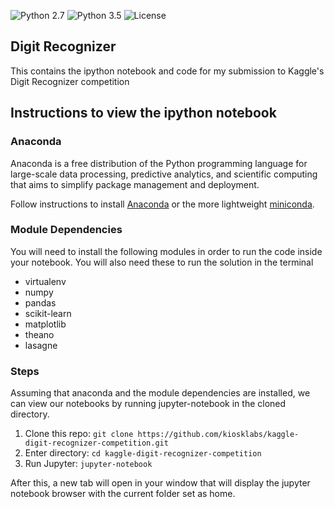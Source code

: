 ![Python 2.7](https://img.shields.io/badge/python-2.7-blue.svg)
![Python 3.5](https://img.shields.io/badge/python-3.5-blue.svg)
![License](https://img.shields.io/badge/license-MIT%20License-blue.svg)
## Digit Recognizer

This contains the ipython notebook and code for my submission to Kaggle's Digit Recognizer competition

## Instructions to view the ipython notebook

### Anaconda

Anaconda is a free distribution of the Python programming language for large-scale data processing, predictive analytics, and scientific computing that aims to simplify package management and deployment.

Follow instructions to install [Anaconda](https://docs.continuum.io/anaconda/install) or the more lightweight [miniconda](http://conda.pydata.org/miniconda.html).

### Module Dependencies

You will need to install the following modules in order to run the code inside your notebook.
You will also need these to run the solution in the terminal
  - virtualenv 
  - numpy
  - pandas
  - scikit-learn
  - matplotlib
  - theano
  - lasagne

### Steps

Assuming that anaconda and the module dependencies are installed, we can view our notebooks by running jupyter-notebook in the cloned directory.

1. Clone this repo: `git clone https://github.com/kiosklabs/kaggle-digit-recognizer-competition.git`
2. Enter directory: `cd kaggle-digit-recognizer-competition`
3. Run Jupyter: `jupyter-notebook`

After this, a new tab will open in your window that will display the jupyter notebook browser with the current folder set as home.
